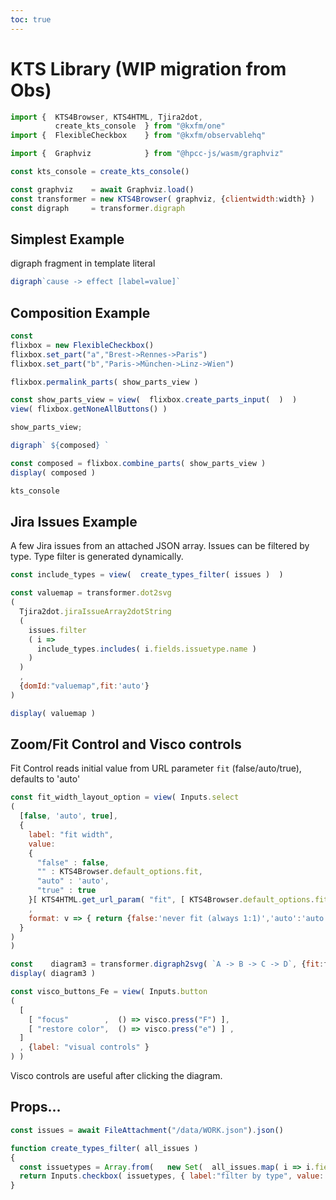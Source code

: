 ```yaml
---
toc: true
---
```

# KTS Library (WIP migration from Obs)
  
```js
import {  KTS4Browser, KTS4HTML, Tjira2dot,
          create_kts_console  } from "@kxfm/one"
import {  FlexibleCheckbox    } from "@kxfm/observablehq"

import {  Graphviz            } from "@hpcc-js/wasm/graphviz"

const kts_console = create_kts_console()
```

```js
const graphviz    = await Graphviz.load()
const transformer = new KTS4Browser( graphviz, {clientwidth:width} )
const digraph     = transformer.digraph
```

<div class="card">

## Simplest Example

digraph fragment in template literal

```js echo
digraph`cause -> effect [label=value]`
```
</div>

<div class="card">

## Composition Example

```js echo
const
flixbox = new FlexibleCheckbox()
flixbox.set_part("a","Brest->Rennes->Paris")
flixbox.set_part("b","Paris->München->Linz->Wien")
```

```js
flixbox.permalink_parts( show_parts_view )
```

```js
const show_parts_view = view(  flixbox.create_parts_input(  )  ) 
view( flixbox.getNoneAllButtons() )
```

```js 
show_parts_view;
```

```js
digraph` ${composed} `
```

```js
const composed = flixbox.combine_parts( show_parts_view )
display( composed )
```
</div>

```js 
kts_console
```

<div class="card">

## Jira Issues Example 

A few Jira issues from an attached JSON array. Issues can be filtered by type. Type filter is generated dynamically.

```js 
const include_types = view(  create_types_filter( issues )  )
```

```js 
const valuemap = transformer.dot2svg
(
  Tjira2dot.jiraIssueArray2dotString
  (
    issues.filter
    ( i => 
      include_types.includes( i.fields.issuetype.name )  
    )
  )
  ,
  {domId:"valuemap",fit:'auto'} 
)

display( valuemap )
```
</div>

<div class="card">

## Zoom/Fit Control and Visco controls

Fit Control reads initial value from URL parameter `fit` (false/auto/true), defaults to 'auto'

```js
const fit_width_layout_option = view( Inputs.select
(
  [false, 'auto', true], 
  {
    label: "fit width", 
    value:  
    {
      "false" : false,
      "" : KTS4Browser.default_options.fit,
      "auto" : 'auto',
      "true" : true
    }[ KTS4HTML.get_url_param( "fit", [ KTS4Browser.default_options.fit] )[0] ]
    , 
    format: v => { return {false:'never fit (always 1:1)','auto':'auto (scale down if needed)', true:'always fit (scale up or down)'}[v] }  
  } 
)
)
```

```js
const    diagram3 = transformer.digraph2svg( `A -> B -> C -> D`, {fit:fit_width_layout_option} )
display( diagram3 )

const visco_buttons_Fe = view( Inputs.button
(
  [
    [ "focus"        ,  () => visco.press("F") ],
    [ "restore color",  () => visco.press("e") ] ,
  ]
  , {label: "visual controls" }
) )
```
Visco controls are useful after clicking the diagram.
</div>

## Props...

```js echo
const issues = await FileAttachment("/data/WORK.json").json()
```

```js
function create_types_filter( all_issues ) 
{
  const issuetypes = Array.from(   new Set(  all_issues.map( i => i.fields.issuetype.name )  )   ).sort()
  return Inputs.checkbox( issuetypes, { label:"filter by type", value: issuetypes } )
}
```

<link rel="stylesheet" href="./lib/graph.css" />
<script src="./lib/graph.js"></script>

<style>

  form.inputs-3a86ea
  {display: inline}

</style>
